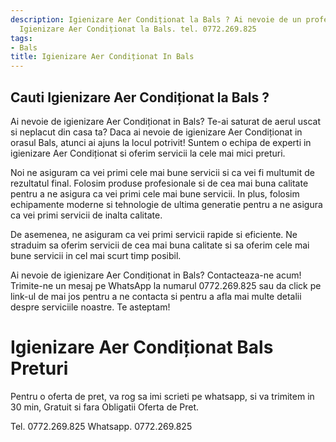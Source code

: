 ```yaml
---
description: Igienizare Aer Condiționat la Bals ? Ai nevoie de un profesionist in
  Igienizare Aer Condiționat la Bals. tel. 0772.269.825
tags:
- Bals
title: Igienizare Aer Condiționat In Bals
---
```



## Cauti Igienizare Aer Condiționat la Bals ?


Ai nevoie de igienizare Aer Condiționat in Bals?
Te-ai saturat de aerul uscat si neplacut din casa ta? Daca ai nevoie de igienizare Aer Condiționat in orasul Bals, atunci ai ajuns la locul potrivit! Suntem o echipa de experti in igienizare Aer Condiționat si oferim servicii la cele mai mici preturi.

Noi ne asiguram ca vei primi cele mai bune servicii si ca vei fi multumit de rezultatul final. Folosim produse profesionale si de cea mai buna calitate pentru a ne asigura ca vei primi cele mai bune servicii. In plus, folosim echipamente moderne si tehnologie de ultima generatie pentru a ne asigura ca vei primi servicii de inalta calitate.

De asemenea, ne asiguram ca vei primi servicii rapide si eficiente. Ne straduim sa oferim servicii de cea mai buna calitate si sa oferim cele mai bune servicii in cel mai scurt timp posibil.

Ai nevoie de igienizare Aer Condiționat in Bals? Contacteaza-ne acum! Trimite-ne un mesaj pe WhatsApp la numarul 0772.269.825 sau da click pe link-ul de mai jos pentru a ne contacta si pentru a afla mai multe detalii despre serviciile noastre. Te asteptam!

# Igienizare Aer Condiționat Bals Preturi
Pentru o oferta de pret, va rog sa imi scrieti pe whatsapp, si va trimitem in 30 min, Gratuit si fara Obligatii Oferta de Pret.

Tel. 0772.269.825
Whatsapp. 0772.269.825